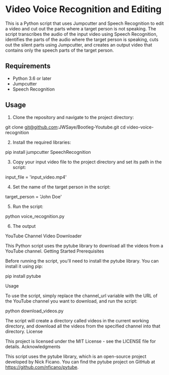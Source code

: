 # Video Voice Recognition and Editing

This is a Python script that uses Jumpcutter and Speech Recognition to edit a video and cut out the parts where a target person is not speaking. The script transcribes the audio of the input video using Speech Recognition, identifies the parts of the audio where the target person is speaking, cuts out the silent parts using Jumpcutter, and creates an output video that contains only the speech parts of the target person.

## Requirements

- Python 3.6 or later
- Jumpcutter
- Speech Recognition

## Usage

1. Clone the repository and navigate to the project directory:

git clone git@github.com:JWSaye/Bootleg-Youtube.git
cd video-voice-recognition

2. Install the required libraries:

pip install jumpcutter SpeechRecognition

3. Copy your input video file to the project directory and set its path in the script:

input_file = 'input_video.mp4'

4. Set the name of the target person in the script:

target_person = 'John Doe'

5. Run the script:

python voice_recognition.py

6. The output



YouTube Channel Video Downloader

This Python script uses the pytube library to download all the videos from a YouTube channel.
Getting Started
Prerequisites

Before running the script, you'll need to install the pytube library. You can install it using pip:

pip install pytube

Usage

To use the script, simply replace the channel_url variable with the URL of the YouTube channel you want to download, and run the script:

python download_videos.py

The script will create a directory called videos in the current working directory, and download all the videos from the specified channel into that directory.
License

This project is licensed under the MIT License - see the LICENSE file for details.
Acknowledgments

This script uses the pytube library, which is an open-source project developed by Nick Ficano. You can find the pytube project on GitHub at https://github.com/nficano/pytube.